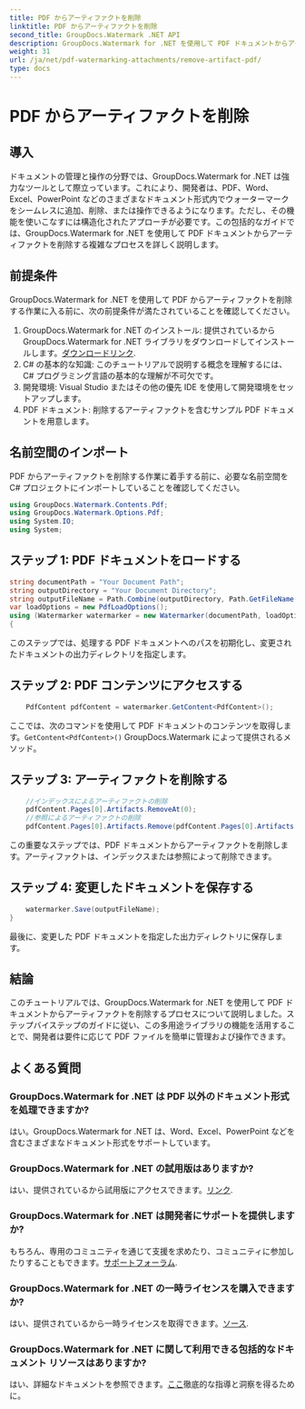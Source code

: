 ```yaml
---
title: PDF からアーティファクトを削除
linktitle: PDF からアーティファクトを削除
second_title: GroupDocs.Watermark .NET API
description: GroupDocs.Watermark for .NET を使用して PDF ドキュメントからアーティファクトを簡単に削除する方法を学びます。包括的なチュートリアルでプロセスを段階的にマスターしてください。
weight: 31
url: /ja/net/pdf-watermarking-attachments/remove-artifact-pdf/
type: docs
---
```

# PDF からアーティファクトを削除

## 導入
ドキュメントの管理と操作の分野では、GroupDocs.Watermark for .NET は強力なツールとして際立っています。これにより、開発者は、PDF、Word、Excel、PowerPoint などのさまざまなドキュメント形式内でウォーターマークをシームレスに追加、削除、または操作できるようになります。ただし、その機能を使いこなすには構造化されたアプローチが必要です。この包括的なガイドでは、GroupDocs.Watermark for .NET を使用して PDF ドキュメントからアーティファクトを削除する複雑なプロセスを詳しく説明します。
## 前提条件
GroupDocs.Watermark for .NET を使用して PDF からアーティファクトを削除する作業に入る前に、次の前提条件が満たされていることを確認してください。
1. GroupDocs.Watermark for .NET のインストール: 提供されているから GroupDocs.Watermark for .NET ライブラリをダウンロードしてインストールします。[ダウンロードリンク](https://releases.groupdocs.com/Watermark/net/).
2. C# の基本的な知識: このチュートリアルで説明する概念を理解するには、C# プログラミング言語の基本的な理解が不可欠です。
3. 開発環境: Visual Studio またはその他の優先 IDE を使用して開発環境をセットアップします。
4. PDF ドキュメント: 削除するアーティファクトを含むサンプル PDF ドキュメントを用意します。

## 名前空間のインポート
PDF からアーティファクトを削除する作業に着手する前に、必要な名前空間を C# プロジェクトにインポートしていることを確認してください。
```csharp
using GroupDocs.Watermark.Contents.Pdf;
using GroupDocs.Watermark.Options.Pdf;
using System.IO;
using System;
```
## ステップ 1: PDF ドキュメントをロードする
```csharp
string documentPath = "Your Document Path";
string outputDirectory = "Your Document Directory";
string outputFileName = Path.Combine(outputDirectory, Path.GetFileName(documentPath));
var loadOptions = new PdfLoadOptions();
using (Watermarker watermarker = new Watermarker(documentPath, loadOptions))
{
```
このステップでは、処理する PDF ドキュメントへのパスを初期化し、変更されたドキュメントの出力ディレクトリを指定します。
## ステップ 2: PDF コンテンツにアクセスする
```csharp
    PdfContent pdfContent = watermarker.GetContent<PdfContent>();
```
ここでは、次のコマンドを使用して PDF ドキュメントのコンテンツを取得します。`GetContent<PdfContent>()` GroupDocs.Watermark によって提供されるメソッド。
## ステップ 3: アーティファクトを削除する
```csharp
    //インデックスによるアーティファクトの削除
    pdfContent.Pages[0].Artifacts.RemoveAt(0);
    //参照によるアーティファクトの削除
    pdfContent.Pages[0].Artifacts.Remove(pdfContent.Pages[0].Artifacts[0]);
```
この重要なステップでは、PDF ドキュメントからアーティファクトを削除します。アーティファクトは、インデックスまたは参照によって削除できます。
## ステップ 4: 変更したドキュメントを保存する
```csharp
    watermarker.Save(outputFileName);
}
```
最後に、変更した PDF ドキュメントを指定した出力ディレクトリに保存します。

## 結論
このチュートリアルでは、GroupDocs.Watermark for .NET を使用して PDF ドキュメントからアーティファクトを削除するプロセスについて説明しました。ステップバイステップのガイドに従い、この多用途ライブラリの機能を活用することで、開発者は要件に応じて PDF ファイルを簡単に管理および操作できます。
## よくある質問
### GroupDocs.Watermark for .NET は PDF 以外のドキュメント形式を処理できますか?
はい。GroupDocs.Watermark for .NET は、Word、Excel、PowerPoint などを含むさまざまなドキュメント形式をサポートしています。
### GroupDocs.Watermark for .NET の試用版はありますか?
はい、提供されているから試用版にアクセスできます。[リンク](https://releases.groupdocs.com/).
### GroupDocs.Watermark for .NET は開発者にサポートを提供しますか?
もちろん、専用のコミュニティを通じて支援を求めたり、コミュニティに参加したりすることもできます。[サポートフォーラム](https://forum.groupdocs.com/c/watermark/19).
### GroupDocs.Watermark for .NET の一時ライセンスを購入できますか?
はい、提供されているから一時ライセンスを取得できます。[ソース](https://purchase.groupdocs.com/temporary-license/).
### GroupDocs.Watermark for .NET に関して利用できる包括的なドキュメント リソースはありますか?
はい、詳細なドキュメントを参照できます。[ここ](https://tutorials.groupdocs.com/Watermark/net/)徹底的な指導と洞察を得るために。